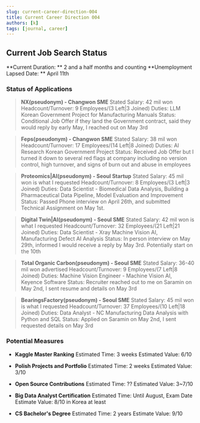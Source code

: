 ```yaml
---
slug: current-career-direction-004
title: Current Career Direction 004
authors: [k]
tags: [journal, career]
---
```

## Current Job Search Status

**Current Duration: ** 2 and a half months and counting
**Unemployment Lapsed Date: ** April 11th

### Status of Applications

> __NX(pseudonym) - Changwon SME__
> Stated Salary: 42 mil won
> Headcount/Turnover: 9 Employees/(3 Left|3 Joined)
> Duties: LLM Korean Government Project for Manufacturing Manuals
> Status: Conditional Job Offer if they land the Government contract, said they would reply by early May, I reached out on May 3rd

> __Feps(pseudonym) - Changwon SME__
> Stated Salary: 38 mil won
> Headcount/Turnover: 17 Employees/(14 Left|8 Joined)
> Duties: AI Research Korean Government Project
> Status: Received Job Offer but I turned it down to several red flags at company including no version control, high turnover, and signs of burn out and abuse in employees

> __Proteomics|AI(pseudonym) - Seoul Startup__
> Stated Salary: 45 mil won is what I requested
> Headcount/Turnover: 8 Employees/(3 Left|3 Joined)
> Duties: Data Scientist - Biomedical Data Analysis, Building a Pharmaceutical Data Pipeline, Model Evaluation and Improvement
> Status: Passed Phone interview on April 26th, and submitted Technical Assignment on May 1st.

> __Digital Twin|AI(pseudonym) - Seoul SME__
> Stated Salary: 42 mil won is what I requested
> Headcount/Turnover: 32 Employees/(21 Left|21 Joined)
> Duties: Data Scientist - Xray Machine Vision AI, Manufacturing Defect AI Analysis
> Status: In person interview on May 29th, informed I would receive a reply by May 3rd. Potentially start on the 10th

> __Total Organic Carbon(pseudonym) - Seoul SME__
> Stated Salary: 36-40 mil won advertised
> Headcount/Turnover: 9 Employees/(7 Left|8 Joined)
> Duties: Machine Vision Engineer - Machine Vision AI, Keyence Software
> Status: Recruiter reached out to me on Saramin on May 2nd, I sent resume and details on May 3rd

> __BearingsFactory(pseudonym) - Seoul SME__
> Stated Salary: 45 mil won is what I requested
> Headcount/Turnover: 37 Employees/(10 Left|18 Joined)
> Duties: Data Analyst - NC Manufacturing Data Analysis with Python and SQL
> Status: Applied on Saramin on May 2nd, I sent requested details on May 3rd

 ### Potential Measures

- **Kaggle Master Ranking**
Estimated Time: 3 weeks
Estimated Value: 6/10

- **Polish Projects and Portfolio**
Estimated Time: 2 weeks
Estimated Value: 3/10

- **Open Source Contributions**
Estimated Time: ??
Estimated Value: 3~7/10

- **Big Data Analyst Certification**
Estimated Time: Until August, Exam Date
Estimate Value: 8/10 in Korea at least

- **CS Bachelor's Degree**
Estimated Time: 2 years
Estimate Value: 9/10
